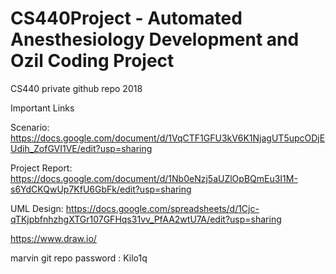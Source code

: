 # CS440Project - Automated Anesthesiology Development and Ozil Coding Project
CS440 private github repo 2018

Important Links

Scenario: https://docs.google.com/document/d/1VqCTF1GFU3kV6K1NjagUT5upcODjEUdih_ZofGVI1VE/edit?usp=sharing

Project Report: https://docs.google.com/document/d/1Nb0eNzj5aUZlOpBQmEu3I1M-s6YdCKQwUp7KfU6GbFk/edit?usp=sharing

UML Design: https://docs.google.com/spreadsheets/d/1Cjc-qTKjpbfnhzhgXTGr107GFHqs31vv_PfAA2wtU7A/edit?usp=sharing

https://www.draw.io/

marvin git repo password : Kilo1q

